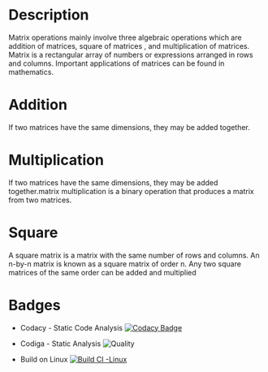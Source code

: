 # Description
Matrix operations mainly involve three algebraic operations which are addition of matrices, square of matrices , and multiplication of matrices. Matrix is a rectangular array of numbers or expressions arranged in rows and columns. Important applications of matrices can be found in mathematics.
# Addition
If two matrices have the same dimensions, they may be added together.
# Multiplication
If two matrices have the same dimensions, they may be added together.matrix multiplication is a binary operation that produces a matrix from two matrices.
# Square
A square matrix is a matrix with the same number of rows and columns. An n-by-n matrix is known as a square matrix of order n. Any two square matrices of the same order can be added and multiplied

# Badges
* Codacy - Static Code Analysis
[![Codacy Badge](https://api.codacy.com/project/badge/Grade/d096c9152a8c4737bf2165851e046b95)](https://app.codacy.com/gh/VIGNESH8629/M1_Matrix_Operation?utm_source=github.com&utm_medium=referral&utm_content=VIGNESH8629/M1_Matrix_Operation&utm_campaign=Badge_Grade_Settings)

* Codiga - Static Analysis
![Quality](https://api.codiga.io/project/32390/status/svg)

* Build on Linux
[![Build CI -Linux](https://github.com/VIGNESH8629/M1_Matrix_Operation/actions/workflows/c-cpp.yml/badge.svg)](https://github.com/VIGNESH8629/M1_Matrix_Operation/actions/workflows/c-cpp.yml)

